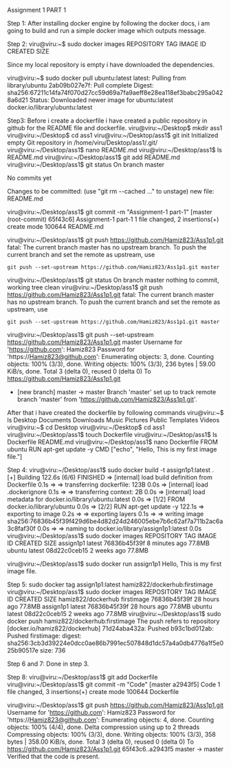 Assignment 1
PART 1

Step 1:
After installing docker engine by following the docker docs, i am going to build and run a simple docker image which outputs message. 

Step 2:
viru@viru:~$ sudo docker images
REPOSITORY   TAG       IMAGE ID   CREATED   SIZE

Since my local repository is empty i have downloaded the dependencies.

viru@viru:~$ sudo docker pull ubuntu:latest
latest: Pulling from library/ubuntu
2ab09b027e7f: Pull complete
Digest: sha256:67211c14fa74f070d27cc59d69a7fa9aeff8e28ea118ef3babc295a0428a6d21
Status: Downloaded newer image for ubuntu:latest
docker.io/library/ubuntu:latest

Step3:
Before i create a dockerfile i have created a public repository in github for the README file and dockerfile.
viru@viru:~/Desktop$ mkdir ass1
viru@viru:~/Desktop$ cd ass1
viru@viru:~/Desktop/ass1$ git init
Initialized empty Git repository in /home/viru/Desktop/ass1/.git/
viru@viru:~/Desktop/ass1$ nano README.md
viru@viru:~/Desktop/ass1$ ls
README.md
viru@viru:~/Desktop/ass1$ git add README.md
viru@viru:~/Desktop/ass1$ git status
On branch master

No commits yet

Changes to be committed:
  (use "git rm --cached <file>..." to unstage)
        new file:   README.md

viru@viru:~/Desktop/ass1$ git commit -m "Assignment-1 part-1"
[master (root-commit) 65f43c6] Assignment-1 part-1
 1 file changed, 2 insertions(+)
 create mode 100644 README.md

viru@viru:~/Desktop/ass1$ git push https://github.com/Hamiz823/Ass1p1.git
fatal: The current branch master has no upstream branch.
To push the current branch and set the remote as upstream, use

    git push --set-upstream https://github.com/Hamiz823/Ass1p1.git master

viru@viru:~/Desktop/ass1$ git status
On branch master
nothing to commit, working tree clean
viru@viru:~/Desktop/ass1$ git push https://github.com/Hamiz823/Ass1p1.git
fatal: The current branch master has no upstream branch.
To push the current branch and set the remote as upstream, use

    git push --set-upstream https://github.com/Hamiz823/Ass1p1.git master

viru@viru:~/Desktop/ass1$ git push --set-upstream https://github.com/Hamiz823/Ass1p1.git master
Username for 'https://github.com': Hamiz823
Password for 'https://Hamiz823@github.com':
Enumerating objects: 3, done.
Counting objects: 100% (3/3), done.
Writing objects: 100% (3/3), 236 bytes | 59.00 KiB/s, done.
Total 3 (delta 0), reused 0 (delta 0)
To https://github.com/Hamiz823/Ass1p1.git
 * [new branch]      master -> master
Branch 'master' set up to track remote branch 'master' from 'https://github.com/Hamiz823/Ass1p1.git'.


After that i have created the dockerfile by following commands 
viru@viru:~$ ls
Desktop  Documents  Downloads  Music  Pictures  Public  Templates  Videos
viru@viru:~$ cd Desktop
viru@viru:~/Desktop$ cd ass1
viru@viru:~/Desktop/ass1$ touch Dockerfile
viru@viru:~/Desktop/ass1$ ls
Dockerfile  README.md
viru@viru:~/Desktop/ass1$ nano Dockerfile
FROM ubuntu
RUN apt-get update -y
CMD ["echo", "Hello, This is my first image file."]


Step 4:
viru@viru:~/Desktop/ass1$ sudo docker build -t assign1p1:latest .
[+] Building 122.6s (6/6) FINISHED
 => [internal] load build definition from Dockerfile                                                               0.1s
 => => transferring dockerfile: 123B                                                                               0.0s
 => [internal] load .dockerignore                                                                                  0.1s
 => => transferring context: 2B                                                                                    0.0s
 => [internal] load metadata for docker.io/library/ubuntu:latest                                                   0.0s
 => [1/2] FROM docker.io/library/ubuntu                                                                            0.0s
 => [2/2] RUN apt-get update -y                                                                                  122.1s
 => exporting to image                                                                                             0.2s
 => => exporting layers                                                                                            0.1s
 => => writing image sha256:76836b45f39f429d6be4d82d24d246005ebe7b6c62af7a711b2ac6a3c8faf30f                       0.0s
 => => naming to docker.io/library/assign1p1:latest                                                                0.0s
viru@viru:~/Desktop/ass1$ sudo docker images
REPOSITORY   TAG       IMAGE ID       CREATED         SIZE
assign1p1    latest    76836b45f39f   8 minutes ago   77.8MB
ubuntu       latest    08d22c0ceb15   2 weeks ago     77.8MB

viru@viru:~/Desktop/ass1$ sudo docker run assign1p1
Hello, This is my first image file.

Step 5:
sudo docker tag assign1p1:latest hamiz822/dockerhub:firstimage
viru@viru:~/Desktop/ass1$ sudo docker images
REPOSITORY           TAG          IMAGE ID       CREATED        SIZE
hamiz822/dockerhub   firstimage   76836b45f39f   28 hours ago   77.8MB
assign1p1            latest       76836b45f39f   28 hours ago   77.8MB
ubuntu               latest       08d22c0ceb15   2 weeks ago    77.8MB
viru@viru:~/Desktop/ass1$ sudo docker push hamiz822/dockerhub:firstimage
The push refers to repository [docker.io/hamiz822/dockerhub]
71d24aba432a: Pushed
b93c1bd012ab: Pushed
firstimage: digest: sha256:3cb3d39224e0dcc0ae86b7991ec507848d1dc57a4a0db4776a1f5e025b90517e size: 736

Step 6 and 7:
Done in step 3.

Step 8:
viru@viru:~/Desktop/ass1$ git add Dockerfile
viru@viru:~/Desktop/ass1$ git commit -m "Code"
[master a2943f5] Code
 1 file changed, 3 insertions(+)
 create mode 100644 Dockerfile

viru@viru:~/Desktop/ass1$ git push https://github.com/Hamiz823/Ass1p1.git
Username for 'https://github.com': Hamiz823
Password for 'https://Hamiz823@github.com':
Enumerating objects: 4, done.
Counting objects: 100% (4/4), done.
Delta compression using up to 2 threads
Compressing objects: 100% (3/3), done.
Writing objects: 100% (3/3), 358 bytes | 358.00 KiB/s, done.
Total 3 (delta 0), reused 0 (delta 0)
To https://github.com/Hamiz823/Ass1p1.git
   65f43c6..a2943f5  master -> master
Verified that the code is present.
